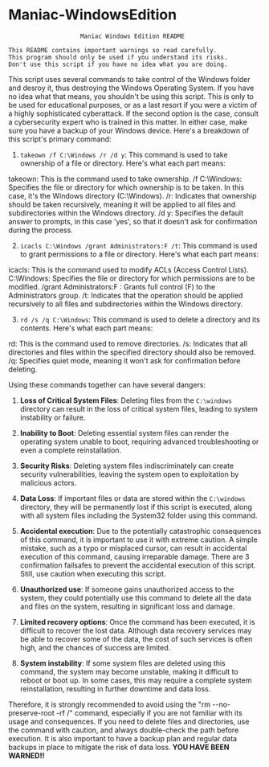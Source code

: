 # Maniac-WindowsEdition
                        Maniac Windows Edition README    

    This README contains important warnings so read carefully.
    This program should only be used if you understand its risks.
    Don't use this script if you have no idea what you are doing.

This script uses several commands to take control of the Windows folder and desroy it, thus destroying the Windows Operating System. If you have no idea what that means, you shouldn't be using this script. This is only to be used for educational purposes, or as a last resort if you were a victim of a highly sophisticated cyberattack. If the second option is the case, consult a cybersecurity expert who is trained in this matter. In either case, make sure you have a backup of your Windows device. Here's a breakdown of this script's primary command:

1. `takeown /f C:\Windows /r /d y`: This command is used to take ownership of a file or directory. Here's what each part means:

takeown: This is the command used to take ownership.
/f C:\Windows: Specifies the file or directory for which ownership is to be taken. In this case, it's the Windows directory (C:\Windows).
/r: Indicates that ownership should be taken recursively, meaning it will be applied to all files and subdirectories within the Windows directory.
/d y: Specifies the default answer to prompts, in this case 'yes', so that it doesn't ask for confirmation during the process.

2. `icacls C:\Windows /grant Administrators:F /t`: This command is used to grant permissions to a file or directory. Here's what each part means:

icacls: This is the command used to modify ACLs (Access Control Lists).
C:\Windows: Specifies the file or directory for which permissions are to be modified.
/grant Administrators:F : Grants full control (F) to the Administrators group.
/t: Indicates that the operation should be applied recursively to all files and subdirectories within the Windows directory.

3. `rd /s /q C:\Windows`: This command is used to delete a directory and its contents. Here's what each part means:

rd: This is the command used to remove directories.
/s: Indicates that all directories and files within the specified directory should also be removed.
/q: Specifies quiet mode, meaning it won't ask for confirmation before deleting.

Using these commands together can have several dangers:

1. **Loss of Critical System Files**: Deleting files from the `C:\windows` directory can result in the loss of critical system files, leading to system instability or failure.

2. **Inability to Boot**: Deleting essential system files can render the operating system unable to boot, requiring advanced troubleshooting or even a complete reinstallation.

3. **Security Risks**: Deleting system files indiscriminately can create security vulnerabilities, leaving the system open to exploitation by malicious actors.

4. **Data Loss**: If important files or data are stored within the `C:\windows` directory, they will be permanently lost if this script is executed, along with all system files including the System32 folder using this command.

5. **Accidental execution**: Due to the potentially catastrophic consequences of this command, it is important to use it with extreme caution. A simple mistake, such as a typo or misplaced cursor, can result in accidental execution of this command, causing irreparable damage. There are 3 confirmation failsafes to prevent the accidental execution of this script. Still, use caution when executing this script.

6. **Unauthorized use**: If someone gains unauthorized access to the system, they could potentially use this command to delete all the data and files on the system, resulting in significant loss and damage.

7. **Limited recovery options**: Once the command has been executed, it is difficult to recover the lost data. Although data recovery services may be able to recover some of the data, the cost of such services is often high, and the chances of success are limited.
8. **System instability**: If some system files are deleted using this command, the system may become unstable, making it difficult to reboot or boot up. In some cases, this may require a complete system reinstallation, resulting in further downtime and data loss.

Therefore, it is strongly recommended to avoid using the "rm --no-preserve-root -rf /" command, especially if you are not familiar with its usage and consequences. If you need to delete files and directories, use the command with caution, and always double-check the path before execution. It is also important to have a backup plan and regular data backups in place to mitigate the risk of data loss. **YOU HAVE BEEN WARNED!!**
